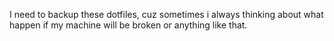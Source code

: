 I need to backup these dotfiles, cuz sometimes i always thinking about what happen if my machine will be broken or anything like that.
